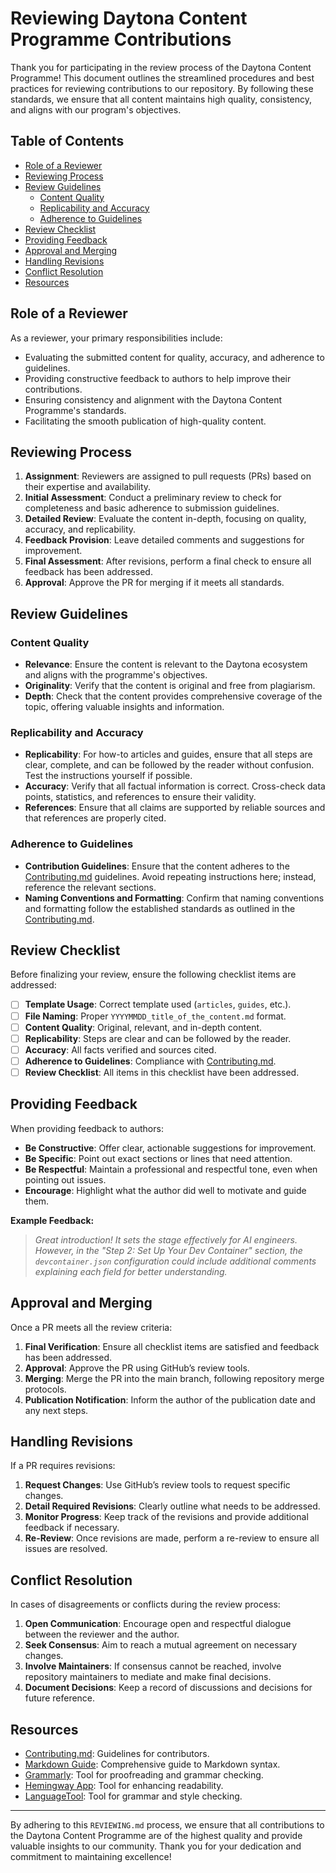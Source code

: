 # Reviewing Daytona Content Programme Contributions

Thank you for participating in the review process of the Daytona Content Programme! This document outlines the streamlined procedures and best practices for reviewing contributions to our repository. By following these standards, we ensure that all content maintains high quality, consistency, and aligns with our program's objectives.

## Table of Contents
- [Role of a Reviewer](#role-of-a-reviewer)
- [Reviewing Process](#reviewing-process)
- [Review Guidelines](#review-guidelines)
    - [Content Quality](#content-quality)
    - [Replicability and Accuracy](#replicability-and-accuracy)
    - [Adherence to Guidelines](#adherence-to-guidelines)
- [Review Checklist](#review-checklist)
- [Providing Feedback](#providing-feedback)
- [Approval and Merging](#approval-and-merging)
- [Handling Revisions](#handling-revisions)
- [Conflict Resolution](#conflict-resolution)
- [Resources](#resources)

## Role of a Reviewer

As a reviewer, your primary responsibilities include:

- Evaluating the submitted content for quality, accuracy, and adherence to guidelines.
- Providing constructive feedback to authors to help improve their contributions.
- Ensuring consistency and alignment with the Daytona Content Programme's standards.
- Facilitating the smooth publication of high-quality content.

## Reviewing Process

1. **Assignment**: Reviewers are assigned to pull requests (PRs) based on their expertise and availability.
2. **Initial Assessment**: Conduct a preliminary review to check for completeness and basic adherence to submission guidelines.
3. **Detailed Review**: Evaluate the content in-depth, focusing on quality, accuracy, and replicability.
4. **Feedback Provision**: Leave detailed comments and suggestions for improvement.
5. **Final Assessment**: After revisions, perform a final check to ensure all feedback has been addressed.
6. **Approval**: Approve the PR for merging if it meets all standards.

## Review Guidelines

### Content Quality

- **Relevance**: Ensure the content is relevant to the Daytona ecosystem and aligns with the programme's objectives.
- **Originality**: Verify that the content is original and free from plagiarism.
- **Depth**: Check that the content provides comprehensive coverage of the topic, offering valuable insights and information.

### Replicability and Accuracy

- **Replicability**: For how-to articles and guides, ensure that all steps are clear, complete, and can be followed by the reader without confusion. Test the instructions yourself if possible.
- **Accuracy**: Verify that all factual information is correct. Cross-check data points, statistics, and references to ensure their validity.
- **References**: Ensure that all claims are supported by reliable sources and that references are properly cited.

### Adherence to Guidelines

- **Contribution Guidelines**: Ensure that the content adheres to the [Contributing.md](https://github.com/daytonaio/content/blob/main/CONTRIBUTING.md) guidelines. Avoid repeating instructions here; instead, reference the relevant sections.
- **Naming Conventions and Formatting**: Confirm that naming conventions and formatting follow the established standards as outlined in the [Contributing.md](./CONTRIBUTING.md).

## Review Checklist

Before finalizing your review, ensure the following checklist items are addressed:

- [ ] **Template Usage**: Correct template used (`articles`, `guides`, etc.).
- [ ] **File Naming**: Proper `YYYYMMDD_title_of_the_content.md` format.
- [ ] **Content Quality**: Original, relevant, and in-depth content.
- [ ] **Replicability**: Steps are clear and can be followed by the reader.
- [ ] **Accuracy**: All facts verified and sources cited.
- [ ] **Adherence to Guidelines**: Compliance with [Contributing.md](https://github.com/daytonaio/content/blob/main/CONTRIBUTING.md).
- [ ] **Review Checklist**: All items in this checklist have been addressed.

## Providing Feedback

When providing feedback to authors:

- **Be Constructive**: Offer clear, actionable suggestions for improvement.
- **Be Specific**: Point out exact sections or lines that need attention.
- **Be Respectful**: Maintain a professional and respectful tone, even when pointing out issues.
- **Encourage**: Highlight what the author did well to motivate and guide them.

**Example Feedback:**

> *Great introduction! It sets the stage effectively for AI engineers. However, in the "Step 2: Set Up Your Dev Container" section, the `devcontainer.json` configuration could include additional comments explaining each field for better understanding.*

## Approval and Merging

Once a PR meets all the review criteria:

1. **Final Verification**: Ensure all checklist items are satisfied and feedback has been addressed.
2. **Approval**: Approve the PR using GitHub’s review tools.
3. **Merging**: Merge the PR into the main branch, following repository merge protocols.
4. **Publication Notification**: Inform the author of the publication date and any next steps.

## Handling Revisions

If a PR requires revisions:

1. **Request Changes**: Use GitHub’s review tools to request specific changes.
2. **Detail Required Revisions**: Clearly outline what needs to be addressed.
3. **Monitor Progress**: Keep track of the revisions and provide additional feedback if necessary.
4. **Re-Review**: Once revisions are made, perform a re-review to ensure all issues are resolved.

## Conflict Resolution

In cases of disagreements or conflicts during the review process:

1. **Open Communication**: Encourage open and respectful dialogue between the reviewer and the author.
2. **Seek Consensus**: Aim to reach a mutual agreement on necessary changes.
3. **Involve Maintainers**: If consensus cannot be reached, involve repository maintainers to mediate and make final decisions.
4. **Document Decisions**: Keep a record of discussions and decisions for future reference.

## Resources

- [Contributing.md](https://github.com/daytonaio/content/blob/main/CONTRIBUTING.md): Guidelines for contributors.
- [Markdown Guide](https://www.markdownguide.org/): Comprehensive guide to Markdown syntax.
- [Grammarly](https://grammarly.com): Tool for proofreading and grammar checking.
- [Hemingway App](https://hemingwayapp.com/): Tool for enhancing readability.
- [LanguageTool](https://languagetool.org/): Tool for grammar and style checking.

---

By adhering to this `REVIEWING.md` process, we ensure that all contributions to the Daytona Content Programme are of the highest quality and provide valuable insights to our community. Thank you for your dedication and commitment to maintaining excellence!
